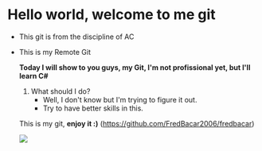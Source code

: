 # Hello world, welcome to me git

- This git is from the discipline of AC
- This is my Remote Git
  
	**Today I will show to you guys, my Git, I'm not profissional yet, but I'll learn C#**

    1. What should I do?
        - Well, I don't know but I'm trying to figure it out.
        - Try to have better skills in this.

    This is my git, **enjoy it :)** (https://github.com/FredBacar2006/fredbacar)

    ![](aaa.png)